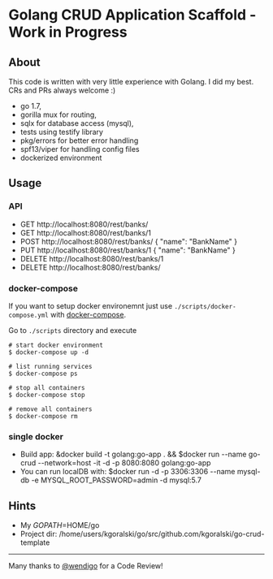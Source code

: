 # Golang CRUD Application Scaffold - Work in Progress

## About
This code is written with very little experience with Golang. I did my best. CRs and PRs always welcome :)

 - go 1.7,
 - gorilla mux for routing,
 - sqlx for database access (mysql),
 - tests using testify library
 - pkg/errors for better error handling
 - spf13/viper for handling config files 
 - dockerized environment

## Usage

### API

 - GET http://localhost:8080/rest/banks/
 - GET http://localhost:8080/rest/banks/1
 - POST http://localhost:8080/rest/banks/ { "name": "BankName" }
 - PUT http://localhost:8080/rest/banks/1 { "name": "BankName" }
 - DELETE http://localhost:8080/rest/banks/1
 - DELETE http://localhost:8080/rest/banks/

### docker-compose

If you want to setup docker environemnt just use `./scripts/docker-compose.yml` with [docker-compose](https://docs.docker.com/compose/).

Go to `./scripts` directory and execute

```
# start docker environment
$ docker-compose up -d

# list running services
$ docker-compose ps

# stop all containers
$ docker-compose stop

# remove all containers
$ docker-compose rm
```
 
### single docker
 - Build app: &docker build -t golang:go-app .  && $docker run --name go-crud --network=host -it -d -p 8080:8080 golang:go-app
 - You can run localDB with: $docker run -d -p 3306:3306 --name mysql-db -e MYSQL_ROOT_PASSWORD=admin -d mysql:5.7
 
 
## Hints

 - My $GOPATH=$HOME/go
 - Project dir: /home/users/kgoralski/go/src/github.com/kgoralski/go-crud-template

---
Many thanks to [@wendigo](https://github.com/wendigo) for a Code Review!
